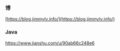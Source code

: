 ### 博

[https://blog.jimmylv.info/](https://blog.jimmylv.info/)





### Java

https://www.jianshu.com/u/90ab66c248e6
